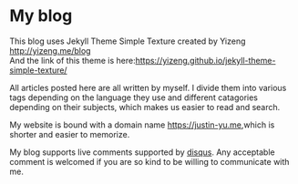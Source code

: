 # My blog

This blog uses Jekyll Theme Simple Texture created by Yizeng <http://yizeng.me/blog>  
And the link of this theme is here:<https://yizeng.github.io/jekyll-theme-simple-texture/>  

All articles posted here are all written by myself. I divide them into various tags depending on the language they use and different catagories depending on their subjects, which makes us easier to read and search.  

My website is bound with a domain name <https://justin-yu.me>,which is shorter and easier to memorize.

My blog supports live comments supported by [disqus](https://disqus.com). Any acceptable comment is welcomed if you are so kind to be willing to communicate with me.
